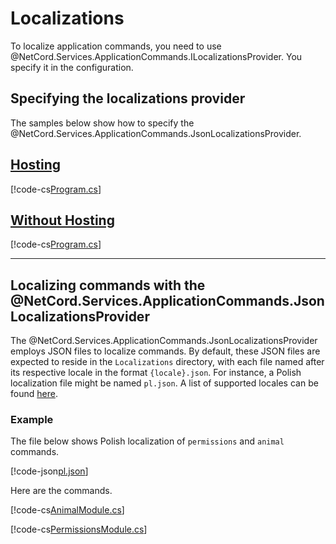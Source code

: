 # Localizations

To localize application commands, you need to use @NetCord.Services.ApplicationCommands.ILocalizationsProvider. You specify it in the configuration.

## Specifying the localizations provider

The samples below show how to specify the @NetCord.Services.ApplicationCommands.JsonLocalizationsProvider.

## [Hosting](#tab/hosting)
[!code-cs[Program.cs](LocalizationsHosting/Program.cs?highlight=6#L9-L16)]

## [Without Hosting](#tab/without-hosting)
[!code-cs[Program.cs](Localizations/Program.cs?highlight=3#L12-L15)]

***

## Localizing commands with the @NetCord.Services.ApplicationCommands.JsonLocalizationsProvider

The @NetCord.Services.ApplicationCommands.JsonLocalizationsProvider employs JSON files to localize commands. By default, these JSON files are expected to reside in the `Localizations` directory, with each file named after its respective locale in the format `{locale}.json`. For instance, a Polish localization file might be named `pl.json`. A list of supported locales can be found [here](https://discord.com/developers/docs/reference#locales).

### Example

The file below shows Polish localization of `permissions` and `animal` commands.

[!code-json[pl.json](Localizations/Localizations/pl.json)]

Here are the commands.

[!code-cs[AnimalModule.cs](Localizations/AnimalModule.cs)]

[!code-cs[PermissionsModule.cs](Localizations/PermissionsModule.cs)]
